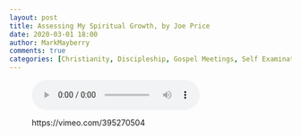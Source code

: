 ```yaml
---
layout: post
title: Assessing My Spiritual Growth, by Joe Price
date: 2020-03-01 18:00
author: MarkMayberry
comments: true
categories: [Christianity, Discipleship, Gospel Meetings, Self Examination, Self-Evaluation, Spiritual Growth]
---
```

<!-- wp:audio -->
<figure class="wp-block-audio"><audio controls src="https://markmayberry.net/wp-content/uploads/bible-study/2020-03-01-pm-JP-Lesson-03.mp3"></audio></figure>
<!-- /wp:audio -->

<!-- wp:core-embed/vimeo {"url":"https://vimeo.com/395270504","type":"video","providerNameSlug":"vimeo","className":"wp-embed-aspect-4-3 wp-has-aspect-ratio"} -->
<figure class="wp-block-embed-vimeo wp-block-embed is-type-video is-provider-vimeo wp-embed-aspect-4-3 wp-has-aspect-ratio"><div class="wp-block-embed__wrapper">
https://vimeo.com/395270504
</div></figure>
<!-- /wp:core-embed/vimeo -->
